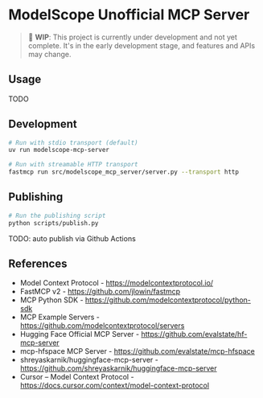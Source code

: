 # ModelScope Unofficial MCP Server

> 🚧 **WIP**: This project is currently under development and not yet complete. It's in the early development stage, and features and APIs may change.

## Usage

TODO

## Development

```bash
# Run with stdio transport (default)
uv run modelscope-mcp-server

# Run with streamable HTTP transport
fastmcp run src/modelscope_mcp_server/server.py --transport http
```

## Publishing

```bash
# Run the publishing script
python scripts/publish.py
```

TODO: auto publish via Github Actions

## References

- Model Context Protocol - <https://modelcontextprotocol.io/>
- FastMCP v2 - <https://github.com/jlowin/fastmcp>
- MCP Python SDK - <https://github.com/modelcontextprotocol/python-sdk>
- MCP Example Servers - <https://github.com/modelcontextprotocol/servers>
- Hugging Face Official MCP Server - <https://github.com/evalstate/hf-mcp-server>
- mcp-hfspace MCP Server - <https://github.com/evalstate/mcp-hfspace>
- shreyaskarnik/huggingface-mcp-server - <https://github.com/shreyaskarnik/huggingface-mcp-server>
- Cursor – Model Context Protocol - <https://docs.cursor.com/context/model-context-protocol>

